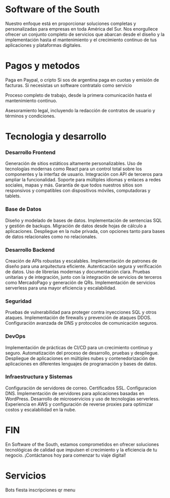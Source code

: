 # Software of the South

Nuestro enfoque está en proporcionar soluciones completas y personalizadas para empresas en toda América del Sur. Nos enorgullece ofrecer un conjunto completo de servicios que abarcan desde el diseño y la implementación hasta el mantenimiento y el crecimiento continuo de tus aplicaciones y plataformas digitales.

# Pagos y metodos

Paga en Paypal, o cripto
Si sos de argentina paga en cuotas y emisión de facturas.
Si necesistas un software contratalo como servicio

Proceso completo de trabajo, desde la primera comunicación hasta el mantenimiento continuo.  

Asesoramiento legal, incluyendo la redacción de contratos de usuario y términos y condiciones.

# Tecnologia y desarrollo

### Desarrollo Frontend

Generación de sitios estáticos altamente personalizables.
Uso de tecnologías modernas como React para un control total sobre los componentes y la interfaz de usuario.
Integración con API de terceros para ampliar la funcionalidad.
Soporte para múltiples idiomas y enlaces a redes sociales, mapas y más.
Garantía de que todos nuestros sitios son responsivos y compatibles con dispositivos móviles, computadoras y tablets.

### Base de Datos

Diseño y modelado de bases de datos.
Implementación de sentencias SQL y gestión de backups.
Migración de datos desde hojas de cálculo a aplicaciones.
Despliegue en la nube privada, con opciones tanto para bases de datos relacionales como no relacionales.

### Desarrollo Backend

Creación de APIs robustas y escalables.
Implementación de patrones de diseño para una arquitectura eficiente.
Autenticación segura y verificación de datos.
Uso de librerías modernas y documentación clara.
Pruebas unitarias y de integración, junto con la integración de servicios de terceros como MercadoPago y generación de QRs.
Implementación de servicios serverless para una mayor eficiencia y escalabilidad.

### Seguridad

Pruebas de vulnerabilidad para proteger contra inyecciones SQL y otros ataques.
Implementación de firewalls y prevención de ataques DDOS.
Configuración avanzada de DNS y protocolos de comunicación seguros.

### DevOps

Implementación de prácticas de CI/CD para un crecimiento continuo y seguro.
Automatización del proceso de desarrollo, pruebas y despliegue.
Despliegue de aplicaciones en múltiples nubes y contenedorización de aplicaciones en diferentes lenguajes de programación y bases de datos.

### Infraestructura y Sistemas

Configuración de servidores de correo.
Certificados SSL.
Configuracion DNS.
Implementación de servidores para aplicaciones basadas en WordPress.
Desarrollo de microservicios y uso de tecnologías serverless.
Experiencia en AWS y configuración de reverse proxies para optimizar costos y escalabilidad en la nube.

# FIN

En Software of the South, estamos comprometidos en ofrecer soluciones tecnológicas de calidad que impulsen el crecimiento y la eficiencia de tu negocio. ¡Contáctanos hoy para comenzar tu viaje digital!

# Servicios

Bots
fiesta
inscripciones
qr menu
